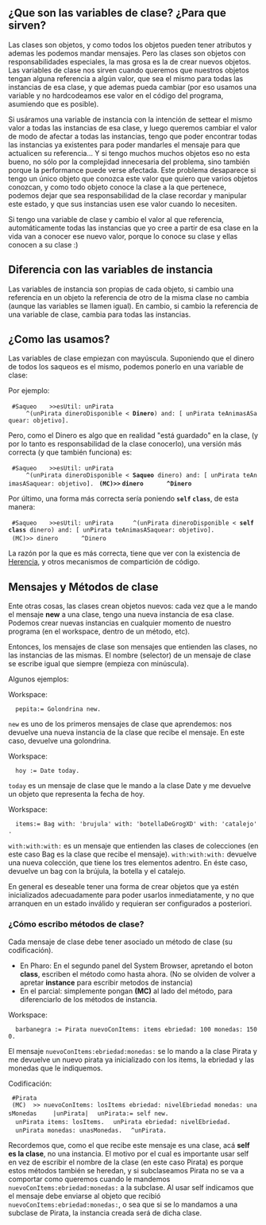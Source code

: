 ¿Que son las variables de clase? ¿Para que sirven?
--------------------------------------------------

Las clases son objetos, y como todos los objetos pueden tener atributos y ademas les podemos mandar mensajes. Pero las clases son objetos con responsabilidades especiales, la mas grosa es la de crear nuevos objetos. Las variables de clase nos sirven cuando queremos que nuestros objetos tengan alguna referencia a algún valor, que sea el mismo para todas las instancias de esa clase, y que ademas pueda cambiar (por eso usamos una variable y no hardcodeamos ese valor en el código del programa, asumiendo que es posible).

Si usáramos una variable de instancia con la intención de settear el mismo valor a todas las instancias de esa clase, y luego queremos cambiar el valor de modo de afectar a todas las instancias, tengo que poder encontrar todas las instancias ya existentes para poder mandarles el mensaje para que actualicen su referencia... Y si tengo muchos muchos objetos eso no esta bueno, no sólo por la complejidad innecesaria del problema, sino también porque la performance puede verse afectada. Este problema desaparece si tengo un único objeto que conozca este valor que quiero que varios objetos conozcan, y como todo objeto conoce la clase a la que pertenece, podemos dejar que sea responsabilidad de la clase recordar y manipular este estado, y que sus instancias usen ese valor cuando lo necesiten.

Si tengo una variable de clase y cambio el valor al que referencia, automáticamente todas las instancias que yo cree a partir de esa clase en la vida van a conocer ese nuevo valor, porque lo conoce su clase y ellas conocen a su clase :)

Diferencia con las variables de instancia
-----------------------------------------

Las variables de instancia son propias de cada objeto, si cambio una referencia en un objeto la referencia de otro de la misma clase no cambia (aunque las variables se llamen igual). En cambio, si cambio la referencia de una variable de clase, cambia para todas las instancias.

¿Como las usamos?
-----------------

Las variables de clase empiezan con mayúscula. Suponiendo que el dinero de todos los saqueos es el mismo, podemos ponerlo en una variable de clase:

Por ejemplo:

` #Saqueo`
`   >>esUtil: unPirata`
`     ^(unPirata dineroDisponible < `**`Dinero`**`) and: [ unPirata teAnimasASaquear: objetivo].`

Pero, como el Dinero es algo que en realidad "está guardado" en la clase, (y por lo tanto es responsabilidad de la clase conocerlo), una versión más correcta (y que también funciona) es:

` #Saqueo`
`   >>esUtil: unPirata`
`     ^(unPirata dineroDisponible < `**`Saqueo`**` dinero) and: [ unPirata teAnimasASaquear: objetivo].`
` `**`(MC)>>` `dinero`**
`      `**`^Dinero`**

Por último, una forma más correcta sería poniendo **`self` `class`**, de esta manera:

` #Saqueo`
`   >>esUtil: unPirata`
`     ^(unPirata dineroDisponible < `**`self` `class`**` dinero) and: [ unPirata teAnimasASaquear: objetivo].`
` (MC)>> dinero`
`      ^Dinero`

La razón por la que es más correcta, tiene que ver con la existencia de [Herencia](herencia.md), y otros mecanismos de compartición de código.

Mensajes y Métodos de clase
---------------------------

Ente otras cosas, las clases crean objetos nuevos: cada vez que a le mando el mensaje **new** a una clase, tengo una nueva instancia de esa clase. Podemos crear nuevas instancias en cualquier momento de nuestro programa (en el workspace, dentro de un método, etc).

Entonces, los mensajes de clase son mensajes que entienden las clases, no las instancias de las mismas. El nombre (selector) de un mensaje de clase se escribe igual que siempre (empieza con minúscula).

Algunos ejemplos:

Workspace:

`  pepita:= Golondrina new.`

`new` es uno de los primeros mensajes de clase que aprendemos: nos devuelve una nueva instancia de la clase que recibe el mensaje. En este caso, devuelve una golondrina.

Workspace:

`  hoy := Date today.`

`today` es un mensaje de clase que le mando a la clase Date y me devuelve un objeto que representa la fecha de hoy.

Workspace:

`  items:= Bag with: 'brujula' with: 'botellaDeGrogXD' with: 'catalejo'.`

`with:with:with:` es un mensaje que entienden las clases de colecciones (en este caso Bag es la clase que recibe el mensaje). `with:with:with:` devuelve una nueva colección, que tiene los tres elementos adentro. En éste caso, devuelve un bag con la brújula, la botella y el catalejo.

En general es deseable tener una forma de crear objetos que ya estén inicializados adecuadamente para poder usarlos inmediatamente, y no que arranquen en un estado inválido y requieran ser configurados a posteriori.

### ¿Cómo escribo métodos de clase?

Cada mensaje de clase debe tener asociado un método de clase (su codificación).

-   En Pharo: En el segundo panel del System Browser, apretando el boton **class**, escriben el método como hasta ahora. (No se olviden de volver a apretar **instance** para escribir metodos de instancia)
-   En el parcial: simplemente pongan **(MC)** al lado del método, para diferenciarlo de los métodos de instancia.

Workspace:

`  barbanegra := Pirata nuevoConItems: items ebriedad: 100 monedas: 1500.`

El mensaje `nuevoConItems:ebriedad:monedas:` se lo mando a la clase Pirata y me devuelve un nuevo pirata ya inicializado con los items, la ebriedad y las monedas que le indiquemos.

Codificación:

` #Pirata`
` (MC)  >> nuevoConItems: losItems ebriedad: nivelEbriedad monedas: unasMonedas`
`    |unPirata|`
`  unPirata:= self new.`
`  unPirata items: losItems.`
`  unPirata ebriedad: nivelEbriedad.`
`  unPirata monedas: unasMonedas.`
`  ^unPirata.`

Recordemos que, como el que recibe este mensaje es una clase, acá **self es la clase**, no una instancia. El motivo por el cual es importante usar self en vez de escribir el nombre de la clase (en este caso Pirata) es porque estos métodos también se heredan, y si subclaseamos Pirata no se va a comportar como queremos cuando le mandemos `nuevoConItems:ebriedad:monedas:` a la subclase. Al usar self indicamos que el mensaje debe enviarse al objeto que recibió `nuevoConItems:ebriedad:monedas:`, o sea que si se lo mandamos a una subclase de Pirata, la instancia creada será de dicha clase.
